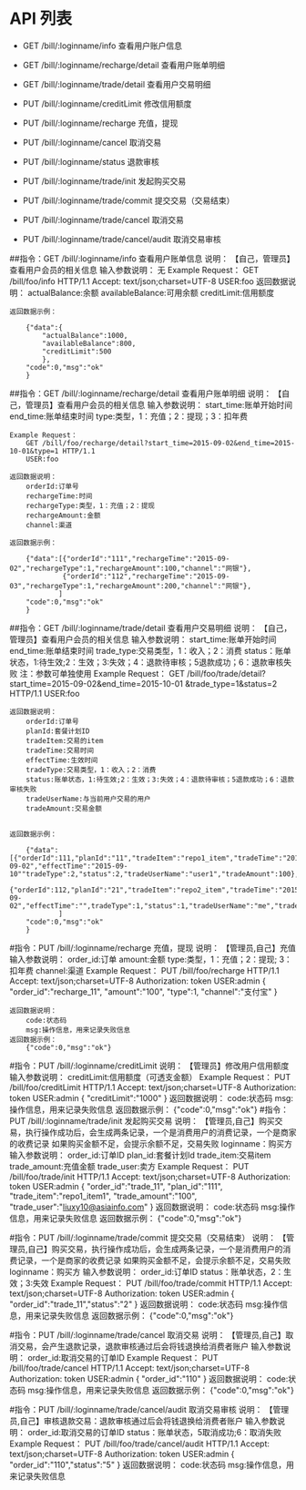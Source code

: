 # API 列表
- GET /bill/:loginname/info 查看用户账户信息

- GET /bill/:loginname/recharge/detail 查看用户账单明细

- GET /bill/:loginname/trade/detail 查看用户交易明细

- PUT /bill/:loginname/creditLimit 修改信用额度

- PUT /bill/:loginname/recharge 充值，提现

- PUT /bill/:loginname/cancel 取消交易

- PUT /bill/:loginname/status 退款审核

- PUT /bill/:loginname/trade/init 发起购买交易

- PUT /bill/:loginname/trade/commit 提交交易（交易结束）

- PUT /bill/:loginname/trade/cancel 取消交易

- PUT /bill/:loginname/trade/cancel/audit 取消交易审核

##指令：GET /bill/:loginname/info 查看用户账单信息
	说明：
		【自己，管理员】查看用户会员的相关信息
	输入参数说明：
		无
	Example Request：
		GET /bill/foo/info HTTP/1.1 
		Accept: text/json;charset=UTF-8
		USER:foo
	返回数据说明：
		actualBalance:余额
		availableBalance:可用余额
		creditLimit:信用额度

	返回数据示例：

		{"data":{
			"actualBalance":1000,
			"availableBalance":800,
			"creditLimit":500
			},
		"code":0,"msg":"ok"
		}
##指令：GET /bill/:loginname/recharge/detail 查看用户账单明细
	说明：
		【自己，管理员】查看用户会员的相关信息
	输入参数说明：
		start_time:账单开始时间
		end_time:账单结束时间
		type:类型，1：充值；2：提现；3：扣年费
		
	Example Request：
		GET /bill/foo/recharge/detail?start_time=2015-09-02&end_time=2015-10-01&type=1 HTTP/1.1 
		USER:foo
		
	返回数据说明：
		orderId:订单号
		rechargeTime:时间
		rechargeType:类型，1：充值；2：提现
		rechargeAmount:金额
		channel:渠道
		
	返回数据示例：

		{"data":[{"orderId":"111","rechargeTime":"2015-09-02","rechargeType":1,"rechargeAmount":100,"channel":"网银"},
				 {"orderId":"112","rechargeTime":"2015-09-03","rechargeType":1,"rechargeAmount":200,"channel":"网银"},
			    ]
		"code":0,"msg":"ok"
		}

##指令：GET /bill/:loginname/trade/detail 查看用户交易明细
	说明：
		【自己，管理员】查看用户会员的相关信息
	输入参数说明：
		start_time:账单开始时间
		end_time:账单结束时间
		trade_type:交易类型，1：收入；2：消费
		status：账单状态，1:待生效;2：生效；3:失效；4：退款待审核；5退款成功；6：退款审核失败
		注：参数可单独使用
	Example Request：
		GET /bill/foo/trade/detail?start_time=2015-09-02&end_time=2015-10-01 &trade_type=1&status=2 HTTP/1.1 
		USER:foo
		
	返回数据说明：
		orderId:订单号
		planId:套餐计划ID
		tradeItem:交易的item
		tradeTime:交易时间
		effectTime:生效时间
		tradeType:交易类型，1：收入；2：消费
		status:账单状态，1:待生效;2：生效；3:失效；4：退款待审核；5退款成功；6：退款审核失败
		tradeUserName:与当前用户交易的用户
		tradeAmount:交易金额
		

	返回数据示例：

		{"data":[{"orderId":111,"planId":"11","tradeItem":"repo1_item","tradeTime":"2015-09-02","effectTime":"2015-09-10""tradeType":2,"status":2,"tradeUserName":"user1","tradeAmount":100},
				 {"orderId":112,"planId":"21","tradeItem":"repo2_item","tradeTime":"2015-09-02","effectTime":"",tradeType":1,"status":1,"tradeUserName":"me","tradeAmount":100},
			    ]
		"code":0,"msg":"ok"
		}


#指令：PUT /bill/:loginname/recharge 充值，提现
	说明：
		【管理员,自己】充值
	输入参数说明：
		order_id:订单
		amount:金额
		type:类型，1：充值；2：提现; 3：扣年费
		channel:渠道
	Example Request：
		PUT /bill/foo/recharge HTTP/1.1 
		Accept: text/json;charset=UTF-8
		Authorization: token
		USER:admin
		{
			"order_id":"recharge_11",
			"amount":"100",
			"type":1,
			"channel":"支付宝"
		}

	返回数据说明：
		code:状态码
		msg:操作信息，用来记录失败信息
	返回数据示例：
		{"code":0,"msg":"ok"}
#指令：PUT /bill/:loginname/creditLimit
	说明：
		【管理员】修改用户信用额度
	输入参数说明：
		creditLimit:信用额度（可透支金额）
	Example Request：
		PUT /bill/foo/creditLimit HTTP/1.1 
		Accept: text/json;charset=UTF-8
		Authorization: token
		USER:admin
		{
			"creditLimit":"1000"
		}
	返回数据说明：
		code:状态码
		msg:操作信息，用来记录失败信息
	返回数据示例：
		{"code":0,"msg":"ok"}
#指令：PUT /bill/:loginname/trade/init 发起购买交易
	说明：
		【管理员,自己】购买交易，执行操作成功后，会生成两条记录，一个是消费用户的消费记录，一个是商家的收费记录
					   如果购买金额不足，会提示余额不足，交易失败
					   loginname：购买方
	输入参数说明：
		order_id:订单ID
		plan_id:套餐计划Id
		trade_item:交易item
		trade_amount:充值金额
		trade_user:卖方
	Example Request：
		PUT /bill/foo/trade/init HTTP/1.1 
		Accept: text/json;charset=UTF-8
		Authorization: token
		USER:admin
		{
			"order_id":"trade_11",
			"plan_id":"111",
			"trade_item":"repo1_item1",
			"trade_amount":"100",
			"trade_user":"liuxy10@asiainfo.com"
		}
	返回数据说明：
		code:状态码
		msg:操作信息，用来记录失败信息
	返回数据示例：
		{"code":0,"msg":"ok"}

#指令：PUT /bill/:loginname/trade/commit 提交交易（交易结束）
	说明：
		【管理员,自己】购买交易，执行操作成功后，会生成两条记录，一个是消费用户的消费记录，一个是商家的收费记录
					   如果购买金额不足，会提示余额不足，交易失败
					   loginname：购买方
	输入参数说明：
		order_id:订单ID
		status：账单状态，2：生效；3:失效
	Example Request：
		PUT /bill/foo/trade/commit HTTP/1.1 
		Accept: text/json;charset=UTF-8
		Authorization: token
		USER:admin
		{
			"order_id":"trade_11","status":"2"
		}
	返回数据说明：
		code:状态码
		msg:操作信息，用来记录失败信息
	返回数据示例：
		{"code":0,"msg":"ok"}
		
#指令：PUT /bill/:loginname/trade/cancel 取消交易
	说明：
		【管理员,自己】取消交易，会产生退款记录，退款审核通过后会将钱退换给消费者账户
	输入参数说明：
		order_id:取消交易的订单ID
	Example Request：
		PUT /bill/foo/trade/cancel HTTP/1.1 
		Accept: text/json;charset=UTF-8
		Authorization: token
		USER:admin
		{
			"order_id":"110"
		}
	返回数据说明：
		code:状态码
		msg:操作信息，用来记录失败信息
	返回数据示例：
		{"code":0,"msg":"ok"}
		
#指令：PUT /bill/:loginname/trade/cancel/audit 取消交易审核
	说明：
		【管理员,自己】审核退款交易：退款审核通过后会将钱退换给消费者账户
	输入参数说明：
		order_id:取消交易的订单ID
		status：账单状态，5取消成功;6：取消失败
	Example Request：
		PUT /bill/foo/trade/cancel/audit HTTP/1.1 
		Accept: text/json;charset=UTF-8
		Authorization: token
		USER:admin
		{
			"order_id":"110","status":"5"
		}
	返回数据说明：
		code:状态码
		msg:操作信息，用来记录失败信息

